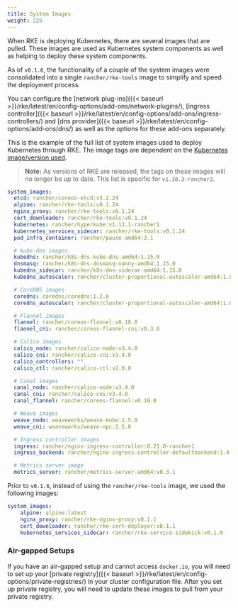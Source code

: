 ```yaml
---
title: System Images
weight: 225
---
```

When RKE is deploying Kubernetes, there are several images that are pulled. These images are used as Kubernetes system components as well as helping to deploy these system components.  

As of `v0.1.6`, the functionality of a couple of the system images were consolidated into a single `rancher/rke-tools` image to simplify and speed the deployment process.

You can configure the [network plug-ins]({{< baseurl >}}/rke/latest/en/config-options/add-ons/network-plugins/), [ingress controller]({{< baseurl >}}/rke/latest/en/config-options/add-ons/ingress-controllers/) and [dns provider]({{< baseurl >}}/rke/latest/en/config-options/add-ons/dns/) as well as the options for these add-ons separately.

This is the example of the full list of system images used to deploy Kubernetes through RKE. The image tags are dependent on the [Kubernetes image/version used](https://github.com/rancher/types/blob/release/v2.2/apis/management.cattle.io/v3/k8s_defaults.go).

> **Note:** As versions of RKE are released, the tags on these images will no longer be up to date. This list is specific for `v1.10.3-rancher2`.

```yaml
system_images:
  etcd: rancher/coreos-etcd:v3.2.24
  alpine: rancher/rke-tools:v0.1.24
  nginx_proxy: rancher/rke-tools:v0.1.24
  cert_downloader: rancher/rke-tools:v0.1.24
  kubernetes: rancher/hyperkube:v1.13.1-rancher1
  kubernetes_services_sidecar: rancher/rke-tools:v0.1.24
  pod_infra_container: rancher/pause-amd64:3.1

  # kube-dns images
  kubedns: rancher/k8s-dns-kube-dns-amd64:1.15.0
  dnsmasq: rancher/k8s-dns-dnsmasq-nanny-amd64:1.15.0
  kubedns_sidecar: rancher/k8s-dns-sidecar-amd64:1.15.0
  kubedns_autoscaler: rancher/cluster-proportional-autoscaler-amd64:1.0.0

  # CoreDNS images
  coredns: coredns/coredns:1.2.6
  coredns_autoscaler: rancher/cluster-proportional-autoscaler-amd64:1.0.0

  # Flannel images
  flannel: rancher/coreos-flannel:v0.10.0
  flannel_cni: rancher/coreos-flannel-cni:v0.3.0

  # Calico images
  calico_node: rancher/calico-node:v3.4.0
  calico_cni: rancher/calico-cni:v3.4.0
  calico_controllers: ""
  calico_ctl: rancher/calico-ctl:v2.0.0

  # Canal images
  canal_node: rancher/calico-node:v3.4.0
  canal_cni: rancher/calico-cni:v3.4.0
  canal_flannel: rancher/coreos-flannel:v0.10.0

  # Weave images
  weave_node: weaveworks/weave-kube:2.5.0
  weave_cni: weaveworks/weave-npc:2.5.0

  # Ingress controller images
  ingress: rancher/nginx-ingress-controller:0.21.0-rancher1
  ingress_backend: rancher/nginx-ingress-controller-defaultbackend:1.4

  # Metrics server image
  metrics_server: rancher/metrics-server-amd64:v0.3.1
```

Prior to `v0.1.6`, instead of using the `rancher/rke-tools` image, we used the following images:

```yaml
system_images:
    alpine: alpine:latest
    nginx_proxy: rancher/rke-nginx-proxy:v0.1.1
    cert_downloader: rancher/rke-cert-deployer:v0.1.1
    kubernetes_services_sidecar: rancher/rke-service-sidekick:v0.1.0
```

### Air-gapped Setups

If you have an air-gapped setup and cannot access `docker.io`, you will need to set up your [private registry]({{< baseurl >}}/rke/latest/en/config-options/private-registries/) in your cluster configuration file. After you set up private registry, you will need to update these images to pull from your private registry.
